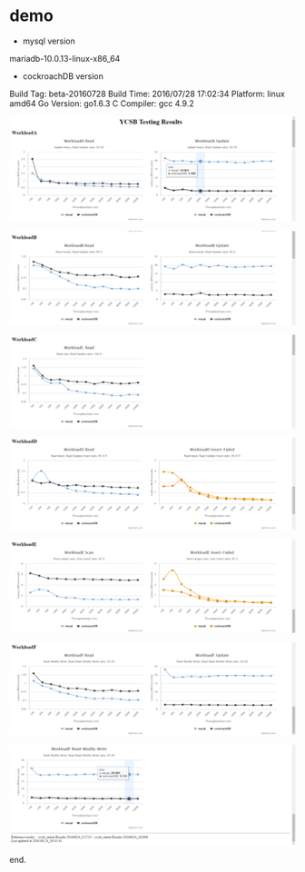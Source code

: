 # demo

- mysql version

mariadb-10.0.13-linux-x86_64

- cockroachDB version

Build Tag:   beta-20160728
Build Time:  2016/07/28 17:02:34
Platform:    linux amd64
Go Version:  go1.6.3
C Compiler:  gcc 4.9.2

![demo](demoa.png)

![demo](demob.png)

![demo](democ.png)

![demo](demod.png)

![demo](demoe.png)

![demo](demof.png)

![demo](demof1.png)

end.